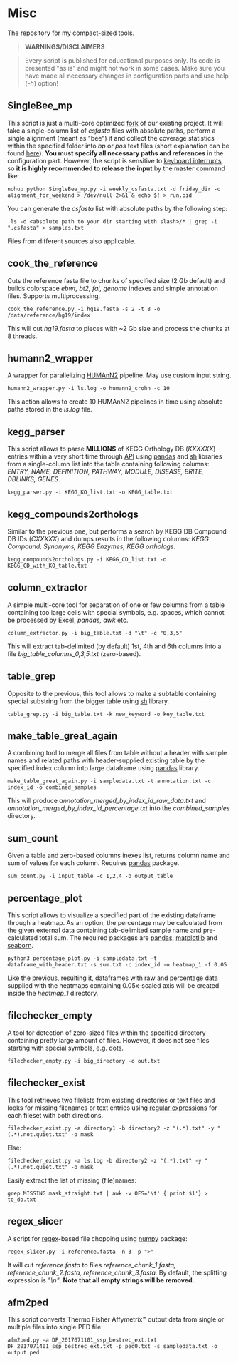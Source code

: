 # Misc
The repository for my compact-sized tools.

>**WARNINGS/DISCLAIMERS**

> Every script is published for educational purposes only. Its code is presented "as is" and might not work in some cases. Make sure you have made all necessary changes in configuration parts and use help (*-h*) option!

## SingleBee_mp
This script is just a multi-core optimized [fork](https://github.com/ivasilyev/ThreeBees) of our existing project. It will take a single-column list of *csfasta* files with absolute paths, perform a single alignment (meant as "bee") it and collect the coverage statistics within the specified folder into *bp* or *pos* text files (short explanation can be found [here](https://github.com/ivasilyev/ThreeBees/blob/master/msbA.png)). **You must specify all necessary paths and references** in the configuration part. However, the script is sensitive to [keyboard interrupts](https://docs.python.org/2/library/exceptions.html), so **it is highly recommended to release the input** by the master command like:
```
nohup python SingleBee_mp.py -i weekly_csfasta.txt -d friday_dir -o alignment_for_weekend > /dev/null 2>&1 & echo $! > run.pid
```
You can generate the *csfasta* list with absolute paths by the following step:
```
 ls -d <absolute path to your dir starting with slash>/* | grep -i ".csfasta" > samples.txt
```
Files from different sources also applicable.

## cook_the_reference
Cuts the reference fasta file to chunks of specified size (2 Gb default) and builds colorspace *ebwt, bt2, fai, genome* indexes and simple annotation files. Supports multiprocessing.
```
cook_the_reference.py -i hg19.fasta -s 2 -t 8 -o /data/reference/hg19/index
```
This will cut *hg19.fasta* to pieces with ~2 Gb size and process the chunks at 8 threads.

## humann2_wrapper
A wrapper for parallelizing [HUMAnN2](https://bitbucket.org/biobakery/humann2/wiki/Home) pipeline. May use custom input string.
```
humann2_wrapper.py -i ls.log -o humann2_crohn -c 10
```
This action allows to create 10 HUMAnN2 pipelines in time using absolute paths stored in the *ls.log* file.

## kegg_parser
This script allows to parse **MILLIONS** of KEGG Orthology DB (*KXXXXX*) entries within a very short time through [API](http://www.kegg.jp/kegg/docs/keggapi.html) using [pandas](http://pandas.pydata.org/) and [sh](https://amoffat.github.io/sh/) libraries from a single-column list into the table containing following columns: *ENTRY, NAME, DEFINITION, PATHWAY, MODULE, DISEASE, BRITE, DBLINKS, GENES*.
```
kegg_parser.py -i KEGG_KO_list.txt -o KEGG_table.txt
```

## kegg_compounds2orthologs
Similar to the previous one, but performs a search by KEGG DB Compound DB IDs (*CXXXXX*) and dumps results in the following columns: *KEGG Compound, Synonyms, KEGG Enzymes, KEGG orthologs*.
```
kegg_compounds2orthologs.py -i KEGG_CD_list.txt -o KEGG_CD_with_KO_table.txt
```

## column_extractor
A simple multi-core tool for separation of one or few columns from a table containing too large cells with special symbols, e.g. spaces, which cannot be processed by Excel, *pandas, awk* etc.
```
column_extractor.py -i big_table.txt -d "\t" -c "0,3,5"
``` 
This will extract tab-delimited (by default) 1st, 4th and 6th columns into a file *big_table_columns_0,3,5.txt* (zero-based). 

## table_grep
Opposite to the previous, this tool allows to make a subtable containing special substring from the bigger table using [sh](https://pypi.python.org/pypi/sh) library.
```
table_grep.py -i big_table.txt -k new_keyword -o key_table.txt
```

## make_table_great_again
A combining tool to merge all files from table without a header with sample names and related paths with header-supplied existing table by the specified index column into large dataframe using [pandas](http://pandas.pydata.org/) library.
```
make_table_great_again.py -i sampledata.txt -t annotation.txt -c index_id -o combined_samples
```
This will produce *annotation_merged_by_index_id_raw_data.txt* and *annotation_merged_by_index_id_percentage.txt* into the *combined_samples* directory.

## sum_count
Given a table and zero-based columns inexes list, returns column name and sum of values for each column. Requires [pandas](http://pandas.pydata.org/) package.
```
sum_count.py -i input_table -c 1,2,4 -o output_table
```

## percentage_plot
This script allows to visualize a specified part of the existing dataframe through a heatmap. As an option, the percentage may be calculated from the given external data containing tab-delimited sample name and pre-calculated total sum. The required packages are [pandas](http://pandas.pydata.org/), [matplotlib](http://matplotlib.org/) and [seaborn](https://seaborn.pydata.org/).
```
python3 percentage_plot.py -i sampledata.txt -t dataframe_with_header.txt -s sum.txt -c index_id -o heatmap_1 -f 0.05
```
Like the previous, resulting it, dataframes with raw and percentage data supplied with the heatmaps containing 0.05x-scaled axis will be created inside the *heatmap_1* directory.

## filechecker_empty
A tool for detection of zero-sized files within the specified directory containing pretty large amount of files. However, it does not see files starting with special symbols, e.g. dots. 
```
filechecker_empty.py -i big_directory -o out.txt
```

## filechecker_exist
This tool retrieves two filelists from existing directories or text files and looks for missing filenames or text entries using [regular expressions](https://en.wikipedia.org/wiki/Regular_expression) for each fileset with both directions. 
```
filechecker_exist.py -a directory1 -b directory2 -z "(.*).txt" -y "(.*).not.quiet.txt" -o mask
```
Else:
```
filechecker_exist.py -a ls.log -b directory2 -z "(.*).txt" -y "(.*).not.quiet.txt" -o mask
```
Easily extract the list of missing (file)names:
```
grep MISSING mask_straight.txt | awk -v OFS='\t' {'print $1'} > to_do.txt
```

## regex_slicer
A script for [regex](https://en.wikipedia.org/wiki/Regular_expression)-based file chopping using [numpy](http://www.numpy.org/) package:
```
regex_slicer.py -i reference.fasta -n 3 -p ">"
```
It will cut *reference.fasta* to files *reference_chunk_1.fasta, reference_chunk_2.fasta, reference_chunk_3.fasta.* By default, the splitting expression is *"\n"*. **Note that all empty strings will be removed.**

## afm2ped
This script converts Thermo Fisher Affymetrix™ output data from single or multiple files into single PED file:
```
afm2ped.py -a DF_2017071101_ssp_bestrec_ext.txt DF_2017071401_ssp_bestrec_ext.txt -p ped0.txt -s sampledata.txt -o output.ped
```
